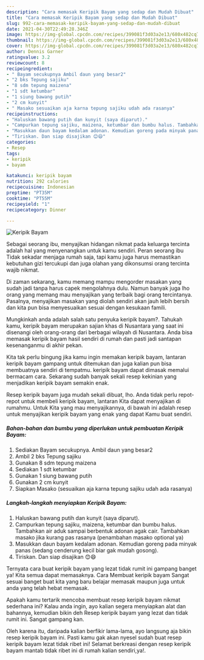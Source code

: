 ```yaml
---
description: "Cara memasak Keripik Bayam yang sedap dan Mudah Dibuat"
title: "Cara memasak Keripik Bayam yang sedap dan Mudah Dibuat"
slug: 992-cara-memasak-keripik-bayam-yang-sedap-dan-mudah-dibuat
date: 2021-04-30T22:49:28.346Z
image: https://img-global.cpcdn.com/recipes/399081f3d03a2e13/680x482cq70/keripik-bayam-foto-resep-utama.jpg
thumbnail: https://img-global.cpcdn.com/recipes/399081f3d03a2e13/680x482cq70/keripik-bayam-foto-resep-utama.jpg
cover: https://img-global.cpcdn.com/recipes/399081f3d03a2e13/680x482cq70/keripik-bayam-foto-resep-utama.jpg
author: Dennis Garner
ratingvalue: 3.2
reviewcount: 8
recipeingredient:
- " Bayam secukupnya Ambil daun yang besar2"
- "2 bks Tepung sajiku"
- "8 sdm tepung maizena"
- "1 sdt ketumbar"
- "1 siung bawang putih"
- "2 cm kunyit"
- " Masako sesuaikan aja karna tepung sajiku udah ada rasanya"
recipeinstructions:
- "Haluskan bawang putih dan kunyit (saya diparut)."
- "Campurkan tepung sajiku, maizena, ketumbar dan bumbu halus. Tambahkan air aduk sampai berbentuk adonan agak cair. Tambahkan masako jika kurang pas rasanya (penambahan masako optional ya)"
- "Masukkan daun bayam kedalam adonan. Kemudian goreng pada minyak panas (sedang cenderung kecil biar gak mudah gosong)."
- "Tiriskan. Dan siap disajikan 😊😄"
categories:
- Resep
tags:
- keripik
- bayam

katakunci: keripik bayam 
nutrition: 292 calories
recipecuisine: Indonesian
preptime: "PT35M"
cooktime: "PT55M"
recipeyield: "1"
recipecategory: Dinner

---
```



![Keripik Bayam](https://img-global.cpcdn.com/recipes/399081f3d03a2e13/680x482cq70/keripik-bayam-foto-resep-utama.jpg)

Sebagai seorang ibu, menyajikan hidangan nikmat pada keluarga tercinta adalah hal yang menyenangkan untuk kamu sendiri. Peran seorang ibu Tidak sekadar menjaga rumah saja, tapi kamu juga harus memastikan kebutuhan gizi tercukupi dan juga olahan yang dikonsumsi orang tercinta wajib nikmat.

Di zaman  sekarang, kamu memang mampu mengorder masakan yang sudah jadi tanpa harus capek mengolahnya dulu. Namun banyak juga lho orang yang memang mau menyajikan yang terbaik bagi orang tercintanya. Pasalnya, menyajikan masakan yang diolah sendiri akan jauh lebih bersih dan kita pun bisa menyesuaikan sesuai dengan kesukaan famili. 



Mungkinkah anda adalah salah satu penyuka keripik bayam?. Tahukah kamu, keripik bayam merupakan sajian khas di Nusantara yang saat ini disenangi oleh orang-orang dari berbagai wilayah di Nusantara. Anda bisa memasak keripik bayam hasil sendiri di rumah dan pasti jadi santapan kesenanganmu di akhir pekan.

Kita tak perlu bingung jika kamu ingin memakan keripik bayam, lantaran keripik bayam gampang untuk ditemukan dan juga kalian pun bisa membuatnya sendiri di tempatmu. keripik bayam dapat dimasak memalui bermacam cara. Sekarang sudah banyak sekali resep kekinian yang menjadikan keripik bayam semakin enak.

Resep keripik bayam juga mudah sekali dibuat, lho. Anda tidak perlu repot-repot untuk membeli keripik bayam, lantaran Kita dapat menyajikan di rumahmu. Untuk Kita yang mau menyajikannya, di bawah ini adalah resep untuk menyajikan keripik bayam yang enak yang dapat Kamu buat sendiri.

<!--inarticleads1-->

##### Bahan-bahan dan bumbu yang diperlukan untuk pembuatan Keripik Bayam:

1. Sediakan  Bayam secukupnya. Ambil daun yang besar2
1. Ambil 2 bks Tepung sajiku
1. Gunakan 8 sdm tepung maizena
1. Sediakan 1 sdt ketumbar
1. Gunakan 1 siung bawang putih
1. Gunakan 2 cm kunyit
1. Siapkan  Masako (sesuaikan aja karna tepung sajiku udah ada rasanya)




<!--inarticleads2-->

##### Langkah-langkah menyiapkan Keripik Bayam:

1. Haluskan bawang putih dan kunyit (saya diparut).
1. Campurkan tepung sajiku, maizena, ketumbar dan bumbu halus. Tambahkan air aduk sampai berbentuk adonan agak cair. Tambahkan masako jika kurang pas rasanya (penambahan masako optional ya)
1. Masukkan daun bayam kedalam adonan. Kemudian goreng pada minyak panas (sedang cenderung kecil biar gak mudah gosong).
1. Tiriskan. Dan siap disajikan 😊😄




Ternyata cara buat keripik bayam yang lezat tidak rumit ini gampang banget ya! Kita semua dapat memasaknya. Cara Membuat keripik bayam Sangat sesuai banget buat kita yang baru belajar memasak maupun juga untuk anda yang telah hebat memasak.

Apakah kamu tertarik mencoba membuat resep keripik bayam nikmat sederhana ini? Kalau anda ingin, ayo kalian segera menyiapkan alat dan bahannya, kemudian bikin deh Resep keripik bayam yang lezat dan tidak rumit ini. Sangat gampang kan. 

Oleh karena itu, daripada kalian berfikir lama-lama, ayo langsung aja bikin resep keripik bayam ini. Pasti kamu gak akan nyesel sudah buat resep keripik bayam lezat tidak ribet ini! Selamat berkreasi dengan resep keripik bayam mantab tidak ribet ini di rumah kalian sendiri,ya!.

